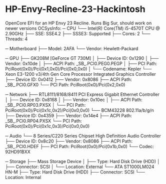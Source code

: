 # HP-Envy-Recline-23-Hackintosh
OpenCore EFI for an HP Envy 23 Recline. Runs Big Sur, should work on newer versions
OCSysInfo:
─ CPU
  └── Intel(R) Core(TM) i5-4570T CPU @ 2.90GHz
      ├── SSE: SSE4.2
      ├── SSSE3: Supported
      ├── Cores: 2
      └── Threads: 4

─ Motherboard
  ├── Model: 2AFA
  └── Vendor: Hewlett-Packard

─ GPU
  ├── GK208M [GeForce GT 730M]
  │   ├── Device ID: 0x1290
  │   ├── Vendor: 0x10de
  │   ├── ACPI Path: \_SB_.PCI0.PEG0.PEGP
  │   ├── PCI Path: PciRoot(0x0)/Pci(0x1,0x0)/Pci(0x0,0x0)
  │   └── Codename: Kepler
  └── Xeon E3-1200 v3/4th Gen Core Processor Integrated Graphics Controller
      ├── Device ID: 0x0412
      ├── Vendor: 0x8086
      ├── ACPI Path: \_SB_.PCI0.GFX0
      └── PCI Path: PciRoot(0x0)/Pci(0x2,0x0)

─ Network
  ├── RTL8111/8168/8411 PCI Express Gigabit Ethernet Controller
  │   ├── Device ID: 0x8168
  │   ├── Vendor: 0x10ec
  │   ├── ACPI Path: \_SB_.PCI0.RP03.PXSX
  │   └── PCI Path: PciRoot(0x0)/Pci(0x1c,0x2)/Pci(0x0,0x0)
  └── BCM43228 802.11a/b/g/n
      ├── Device ID: 0x4359
      ├── Vendor: 0x14e4
      ├── ACPI Path: \_SB_.PCI0.RP04.PXSX
      └── PCI Path: PciRoot(0x0)/Pci(0x1c,0x3)/Pci(0x0,0x0)

─ Audio
  └── 8 Series/C220 Series Chipset High Definition Audio Controller
      ├── Device ID: 0x8c20
      ├── Vendor: 0x8086
      ├── ACPI Path: \_SB_.PCI0.HDEF
      ├── PCI Path: PciRoot(0x0)/Pci(0x1b,0x0)
      └── Codec: 92HD91BXX

─ Storage
  ├── Mass Storage Device
  │   ├── Type: Hard Disk Drive (HDD)
  │   ├── Connector: SCSI
  │   └── Location: External
  └── ATA ST1000LM024 HN-M
      ├── Type: Hard Disk Drive (HDD)
      ├── Connector: SCSI
      └── Location: Internal

